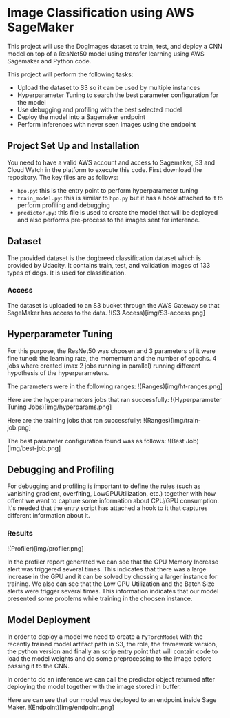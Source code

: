 # Image Classification using AWS SageMaker

This project will use the DogImages dataset to train, test, and deploy a CNN model on top of a ResNet50 model using transfer learning using AWS Sagemaker and Python code.

This project will perform the following tasks:
- Upload the dataset to S3 so it can be used by multiple instances
- Hyperparameter Tuning to search the best parameter configuration for the model
- Use debugging and profiling with the best selected model
- Deploy the model into a Sagemaker endpoint
- Perform inferences with never seen images using the endpoint

## Project Set Up and Installation
You need to have a valid AWS account and access to Sagemaker, S3 and Cloud Watch in the platform to execute this code.
First download the repository. The key files are as follows:
- `hpo.py`: this is the entry point to perform hyperparameter tuning
- `train_model.py`: this is similar to `hpo.py` but it has a hook attached to it to perform profiling and debugging
- `predictor.py`: this file is used to create the model that will be deployed and also performs pre-process to the images sent for inference.

## Dataset
The provided dataset is the dogbreed classification dataset which is provided by Udacity. It contains train, test, and validation images of 133 types of dogs. It is used for classification. 

### Access
The dataset is uploaded to an S3 bucket through the AWS Gateway so that SageMaker has access to the data.
!(S3 Access)[img/S3-access.png]

## Hyperparameter Tuning
For this purpose, the ResNet50 was choosen and 3 parameters of it were fine tuned: the learning rate, the momentum and the number of epochs. 4 jobs where created (max 2 jobs running in parallel) running different hypothesis of the hyperparameters.

The parameters were in the following ranges:
!(Ranges)[img/ht-ranges.png]

Here are the hyperparameters jobs that ran successfully:
!(Hyperparameter Tuning Jobs)[img/hyperparams.png]

Here are the training jobs that ran successfully:
!(Ranges)[img/train-job.png]

The best parameter configuration found was as follows:
!(Best Job)[img/best-job.png]

## Debugging and Profiling
For debugging and profiling is important to define the rules (such as vanishing gradient, overfiting, LowGPUUtilization, etc.) together with how offent we want to capture some information about CPU/GPU consumption. It's needed that the entry script has attached a hook to it that captures different information about it.

### Results

!(Profiler)[img/profiler.png]

In the profiler report generated we can see that the GPU Memory Increase alert was triggered several times. This indicates that there was a large increase in the GPU and it can be solved by chossing a larger instance for training. We also can see that the Low GPU Utilization and the Batch Size alerts were trigger several times. This information indicates that our model presented some problems while training in the choosen instance.


## Model Deployment
In order to deploy a model we need to create a `PyTorchModel` with the recently trained model artifact path in S3, the role, the framework version, the python version and finally an scrip entry point that will contain code to load the model weights and do some preprocessing to the image before passing it to the CNN.

In order to do an inference we can call the predictor object returned after deploying the model together with the image stored in buffer.

Here we can see that our model was deployed to an endpoint inside Sage Maker.
!(Endpoint)[img/endpoint.png]

